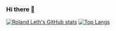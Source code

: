 ### Hi there 👋

[![Roland Leth's GitHub stats](https://github-readme-stats.vercel.app/api?username=rolandleth&count_private=true&show_icons=true&hide_title=true&line_height=26&theme=radical)](https://runtimesharks.com)
[![Top Langs](https://github-readme-stats.vercel.app/api/top-langs/?username=rolandleth&layout=compact&theme=radical)](https://runtimesharks.com)
